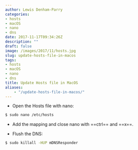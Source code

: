 ```yaml
---
author: Lewis Denham-Parry
categories:
- hosts
- macOS
- nano
- dns
date: 2017-11-17T09:34:26Z
description: ""
draft: false
image: /images/2017/11/hosts.jpg
slug: update-hosts-file-in-macos
tags:
- hosts
- macOS
- nano
- dns
title: Update Hosts file in MacOS
aliases:
    - "/update-hosts-file-in-macos/"
---
```


* Open the Hosts file with nano:

```bash
$ sudo nano /etc/hosts
```

* Add the mapping and close nano with ==ctrl== and ==x==.

* Flush the DNS:

```bash
$ sudo killall -HUP mDNSResponder
```